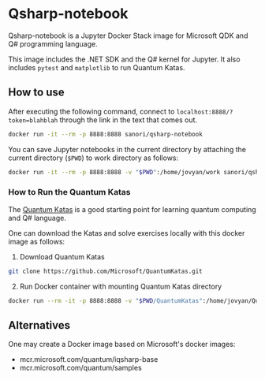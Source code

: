 # Qsharp-notebook

Qsharp-notebook is a Jupyter Docker Stack image for Microsoft QDK and Q# programming language.

This image includes the .NET SDK and the Q# kernel for Jupyter.
It also includes `pytest` and `matplotlib` to run Quantum Katas.


## How to use
After executing the following command, connect to `localhost:8888/?token=blahblah` through the link in the text that comes out.
```sh
docker run -it --rm -p 8888:8888 sanori/qsharp-notebook
```

You can save Jupyter notebooks in the current directory by attaching the current directory (`$PWD`) to work directory as follows:
```sh
docker run -it --rm -p 8888:8888 -v "$PWD":/home/jovyan/work sanori/qsharp-notebook
```

### How to Run the Quantum Katas
The [Quantum Katas](https://github.com/microsoft/QuantumKatas) is a good starting point for learning quantum computing and Q# language.

One can download the Katas and solve exercises locally with this docker image as follows:

1. Download Quantum Katas
```sh
git clone https://github.com/Microsoft/QuantumKatas.git
```

2. Run Docker container with mounting Quantum Katas directory
```sh
docker run --rm -it -p 8888:8888 -v "$PWD/QuantumKatas":/home/jovyan/QuantumKatas sanori/qsharp-notebook
```

## Alternatives
One may create a Docker image based on Microsoft's docker images:
  * mcr.microsoft.com/quantum/iqsharp-base
  * mcr.microsoft.com/quantum/samples